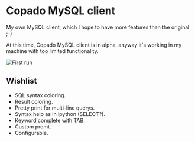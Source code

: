 Copado MySQL client
===================

My own MySQL client, which I hope to have more features than the original ;-)


At this time, Copado MySQL client is in alpha, anyway it's working in my machine with too limited functionality.

![First run](https://raw.github.com/Abuelodelanada/copado_mysql_client/master/img/first_run.png "First run")


Wishlist
--------

 - SQL syntax coloring.
 - Result coloring.
 - Pretty print for multi-line querys.
 - Syntax help as in ipython (SELECT?).
 - Keyword complete with TAB.
 - Custom promt.
 - Configurable.

